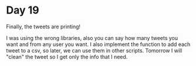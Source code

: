 # Day 19

Finally, the tweets are printing!

I was using the wrong libraries, also you can say how many tweets you want and from any user you want.
I also implement the function to add each tweet to a csv, so later, we can use them in other scripts.
Tomorrow I will "clean" the tweet so I get only the info that I need.






